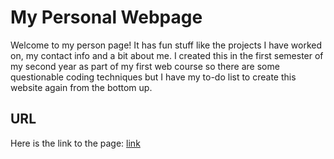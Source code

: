 # My Personal Webpage

Welcome to my person page! It has fun stuff like the projects I have worked on, my contact info and a bit about me. I created this in the
first semester of my second year as part of my first web course so there are some questionable coding techniques but I have my to-do list to create this website again from the bottom up.

## URL

Here is the link to the page: [link](https://www.andrewmotz.com)
